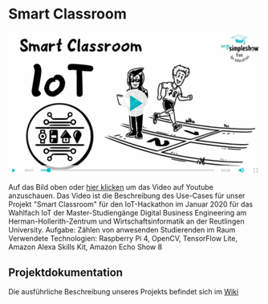 # Smart Classroom 
[![Smart Classroom Video](/Bilder/1.%20Einleitung/mss-video.jpg)](https://www.youtube.com/watch?v=LWIsHo5xbl8 "Video auf Youtube abspielen")

Auf das Bild oben oder [hier klicken](https://www.youtube.com/watch?v=LWIsHo5xbl8) um das Video auf Youtube anzuschauen.
Das Video ist die Beschreibung des Use-Cases für unser Projekt "Smart Classroom" für den IoT-Hackathon im Januar 2020 für das Wahlfach IoT der Master-Studiengänge Digital Business Engineering am Herman-Hollerith-Zentrum und Wirtschaftsinformatik an der Reutlingen University. 
Aufgabe: Zählen von anwesenden Studierenden im Raum
Verwendete Technologien: Raspberry Pi 4, OpenCV, TensorFlow Lite, Amazon Alexa Skills Kit, Amazon Echo Show 8

## Projektdokumentation
Die ausführliche Beschreibung unseres Projekts befindet sich im [Wiki](../../wiki)
